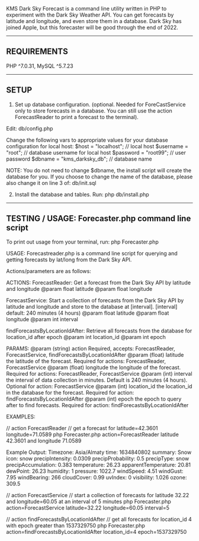 KMS Dark Sky Forecast is a command line utility written in PHP to experiment
with the Dark Sky Weather API. You can get forecasts by latitude and longitude,
and even store them in a database. Dark Sky has joined Apple, but this forecaster
will be good through the end of 2022.

-------------------------------------------------------------------
REQUIREMENTS
-------------------------------------------------------------------
PHP ^7.0.31, MySQL ^5.7.23


-------------------------------------------------------------------
SETUP
-------------------------------------------------------------------
1) Set up database configuration. (optional. Needed for ForeCastService only
to store forecasts in a database. You can still use the action ForecastReader
to print a forecast to the terminal).

Edit:
db/config.php

Change the following vars to appropriate values for your database configuration for local host:
$host       = "localhost"; // local host
$username   = "root"; // database username for local host
$password   = "root99"; // user password
$dbname     = "kms_darksky_db"; // database name

NOTE: You do not need to change $dbname, the install script will create the database for you.
If you choose to change the name of the database, please also change it on line 3 of:
db/init.sql

2) Install the database and tables.
Run:
php db/install.php


-------------------------------------------------------------------
TESTING / USAGE: Forecaster.php command line script
-------------------------------------------------------------------

To print out usage from your terminal, run:
php Forecaster.php

USAGE:
Forecastreader.php is a command line script for querying and getting
forecasts by lat/long from the Dark Sky API.

Actions/parameters are as follows:

ACTIONS:
ForecastReader:
Get a forecast from the Dark Sky API by latitude and longitude
@param float latitude
@param float longitude

ForecastService:
Start a collection of forecasts from the Dark Sky API by latitude and longitude and store to the
database at [interval]. [interval] default: 240 minutes (4 hours)
@param float latitude
@param float longitude
@param int interval

findForecastsByLocationIdAfter:
Retrieve all forecasts from the database for location_id after epoch
@param int location_id
@param int epoch

PARAMS:
@param (string) action Required, accepts: ForecastReader, ForecastService, findForecastsByLocationIdAfter
@param (float) latitude the latitude of the forecast. Required for actions: ForecastReader, ForecastService
@param (float) longitude the longitude of the forecast. Required for actions: ForecastReader, ForecastService
@param (int) interval the interval of data collection in minutes. Default is 240 minutes (4 hours). Optional for action: ForecastService
@param (int) location_id the location_id in the database for the forecast. Required for action: findForecastsByLocationIdAfter
@param (int) epoch the epoch to query after to find forecasts. Required for action: findForecastsByLocationIdAfter


EXAMPLES:

// action ForecastReader
// get a forecast for latitude=42.3601 longitude=71.0589
php Forecaster.php action=ForecastReader latitude 42.3601 and longitude 71.0589

Example Output:
Timezone: Asia/Almaty
time: 1634840802
summary: Snow
icon: snow
precipIntensity: 0.0309
precipProbability: 0.5
precipType: snow
precipAccumulation: 0.383
temperature: 26.23
apparentTemperature: 20.81
dewPoint: 26.23
humidity: 1
pressure: 1022.7
windSpeed: 4.51
windGust: 7.95
windBearing: 266
cloudCover: 0.99
uvIndex: 0
visibility: 1.026
ozone: 309.5


// action ForecastService
// start a collection of forecasts for latitude 32.22 and longitude=60.05 at an interval of 5 minutes
php Forecaster.php action=ForecastService latitude=32.22 longitude=60.05 interval=5

// action findForecastsByLocationIdAfter
// get all forecasts for location_id 4 with epoch greater than 1537329750
php Forecaster.php action=findForecastsByLocationIdAfter location_id=4 epoch=1537329750
